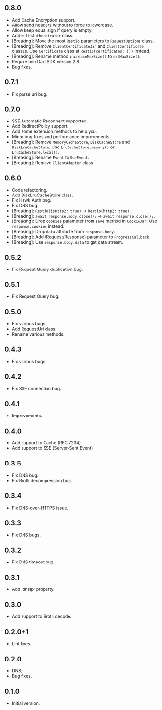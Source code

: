 ## 0.8.0
 - Add Cache Encryption support.
 - Allow send headers without to force to lowercase.
 - Allow keep equal sign if query is empty.
 - Add `MultiAuthenticator` class.
 - [Breaking]: Move the most `Restio` parameters to `RequestOptions` class.
 - [Breaking]: Remove `ClientCertificateJar` and `ClientCertificate` classes. Use `Certificate` class at `Restio(certificates: [])` instead.
 - [Breaking]: Rename method `increaseMaxSize()` to `setMaxSize()`.
 - Require min Dart SDK version 2.8.
 - Bug fixes.

## 0.7.1
 - Fix parse uri bug.

## 0.7.0
 - SSE Automatic Reconnect supported.
 - Add RedirectPolicy support.
 - Add some extension methods to help you.
 - Minor bug fixes and performance improvements.
 - [Breaking]: Remove `MemoryCacheStore`, `DiskCacheStore` and `DiskLruCacheStore`. Use `LruCacheStore.memory()` or `LruCacheStore.local()`.
 - [Breaking]: Rename `Event` to `SseEvent`.
 - [Breaking]: Remove `ClientAdapter` class.

## 0.6.0
 - Code refactoring.
 - Add DiskLruCacheStore class.
 - Fix Hawk Auth bug.
 - Fix DNS bug.
 - [Breaking]: `Restio(isHttp2: true)` -> `Restio(http2: true)`.
 - [Breaking]: `await response.body.close();` -> `await response.close();`.
 - [Breaking]: Drop `cookies` parameter from `save` method in `CookieJar`. Use `response.cookies` instead.
 - [Breaking]: Drop `data` attribute from `response.body`.
 - [Breaking]: Add (Request/Response) parameter to `ProgressCallback`.
 - [Breaking]: Use `response.body.data` to get data stream.

## 0.5.2
 - Fix Request Query duplication bug.

## 0.5.1
 - Fix Request Query bug.

## 0.5.0

- Fix various bugs.
- Add RequestUri class.
- Rename various methods.

## 0.4.3

- Fix various bugs.

## 0.4.2

- Fix SSE connection bug.

## 0.4.1

- Improvements.

## 0.4.0

- Add support to Cache (RFC 7234).
- Add support to SSE (Server-Sent Event).

## 0.3.5

- Fix DNS bug.
- Fix Brotli decompression bug.

## 0.3.4

- Fix DNS-over-HTTPS issue.

## 0.3.3

- Fix DNS bugs.

## 0.3.2

- Fix DNS timeout bug.

## 0.3.1

- Add 'dnsIp' property.

## 0.3.0

- Add support to Brotli decode.

## 0.2.0+1

- Lint fixes.

## 0.2.0

- DNS;
- Bug fixes.

## 0.1.0

- Initial version.
